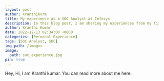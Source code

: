 ```yaml
---
layout: post
author: kranthikvrm
title: My experience as a SOC Analyst at Infosys
description: In this blog post, I am sharing my experiences from my first year at RGUKT Nuzvid, where I experienced new faces, challenges, and exciting opportunities on my journey towards becoming an engineer.
author: Kranthi Kumar
date: 2022-12-13 02:34:00 +0800
categories: [Perosnal Experience]
tags: [SOC Analyst, SOC]
img_path: /images
image:
  path: soc_experience.jpg
pin: true
---
```


Hey, Hi, I am Kranthi kumar. You can read more about me here.
